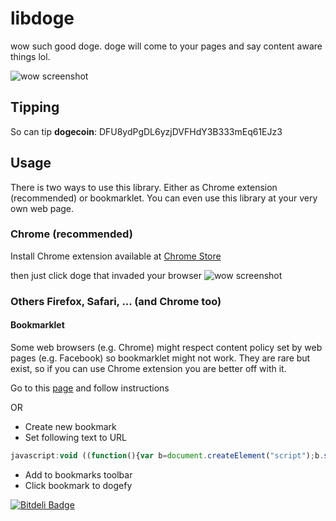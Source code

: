 libdoge
=======

wow such good doge. doge will come to your pages and say content aware things lol.

![wow screenshot](https://raw.github.com/ljalonen/libdoge/master/screenshots/libdoge.gif)

## Tipping
So can tip **dogecoin**: DFU8ydPgDL6yzjDVFHdY3B333mEq61EJz3

## Usage
There is two ways to use this library. Either as Chrome extension (recommended) or bookmarklet. You can even use this library at your very own web page.

### Chrome (recommended)
Install Chrome extension available at [Chrome Store][chromestore]


then just click doge that invaded your browser
![wow screenshot](https://raw.github.com/ljalonen/libdoge/master/screenshots/chrome-extension.png)


### Others Firefox, Safari, ... (and Chrome too) 

#### Bookmarklet
Some web browsers (e.g. Chrome) might respect content policy set by web pages (e.g. Facebook) so bookmarklet might not work. They are rare but exist, so if you can use Chrome extension you are better off with it.

Go to this [page][bookmarklet] and follow instructions

OR

* Create new bookmark
* Set following text to URL

```javascript
javascript:void ((function(){var b=document.createElement("script");b.setAttribute("src","https://raw.github.com/ljalonen/libdoge/master/libdoge/bookmarklet-min.js");document.body.appendChild(b)})());
```

* Add to bookmarks toolbar
* Click bookmark to dogefy


[![Bitdeli Badge](https://d2weczhvl823v0.cloudfront.net/ljalonen/libdoge/trend.png)](https://bitdeli.com/free "Bitdeli Badge")

   [chromestore]: https://chrome.google.com/webstore/detail/such-good-doge/ifbchccfedjkkhlnffjckaghjdpchhmo  "Chrome store"
   [bookmarklet]: https://rawgithub.com/ljalonen/libdoge/master/bookmarklet.html "Doge"
   [wikibookmarklet]: http://en.wikipedia.org/wiki/Bookmarklet "Bookmarklet"
